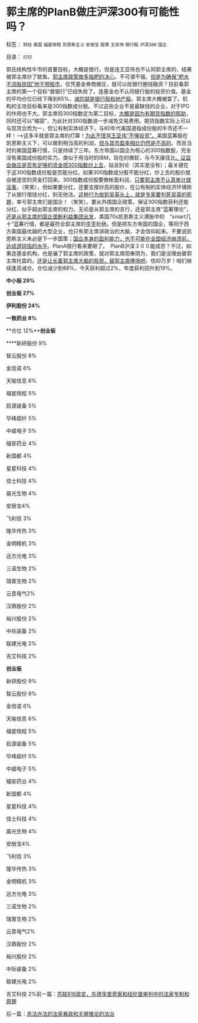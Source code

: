 # 郭主席的PlanB做庄沪深300有可能性吗？

标签： `财经` `美国` `福星晓程` `凯恩斯主义` `安居宝` `股票` `王亚伟` `银行股` `沪深300` `国企` 

目录： `打印`

郭氏结构性牛市的首要目标，大概是银行。但是连王亚伟也不认同郭主席的，结果被郭主席炒了鱿鱼。[郭主席政策做多独肥的决心](../../../2012/4/27/严打股市中的投机倒把的改革正义.md)，不可谓不强。[但是为确保“肥水不流股民田”地干预股市](../../../2012/5/2/世界上没有行政打压出来的牛市.md)，仅凭基金券商做庄，就可以给银行圈钱融资？目前看郭主席的第一个目标“救银行”已经失败了。连基金也不认同银行股的投资价值。基金的平均仓位已经下降到65%，[减的就是银行股和地产股](../../../2011/4/7/银行地产和ST的逆反投资.md)。郭主席大概被耍了。机构的主攻目标看来是300指数成分股。不过这些企业不是最缺钱的企业，对于IPO的作用也不大。郭主席将300指数定为第二目标，[大概是因为有期货指数的帮助](../../../2012/3/29/期货指数是机构化操纵出大熊市的祸根；.md)，同时还可以“缩容”，为此针对300指数进一步减免交易费用。期货指数实际上可以与现货合而为一，但公有制实体经济下，与60年代美国道指成份股的牛市还不一样！——>这多半就是郭主席的打算！[为此不惜骂王亚伟“不懂投资”。](../../../2008/3/20/房地产金融股高出国际平均估值水平几十倍.md)美国蓝筹股在凯恩斯主义下，可以做到相当高的利润，[但与其市盈率相比仍然是不高的](../../../2012/1/9/凯恩斯主义对市盈率的影响，理解国进民退.md)。而且当时的美国蓝筹行情，只是持续了三年。东方帝国以国企为核心的300指数股，完全没有美国成份股的实力。类似于用当时的IBM，现在的微软，与今天康佳比[。证监会做庄是否有足够的资金把300指数炒上去](../../../2011/11/2/唱空唱多不要唱“管理层管涨管跌”.md)，姑且别论（其实是没有）；最关键在于这300指数成份股是否能分红。如果300指数成分股不能分红，炒上去的股价就会被造空的资金打回来。300指数成份股要做帐面利润，[只要郭主席不认真审计就没事](../../../2012/4/24/证监会不是“证券价格监制会”及斯大林的正义.md)，（笑笑），但如果要分红，还要支撑炒高的股价，在公有制的实体经济环境除了从银行借钱分红，别无他法。[这种行为放到吴英头上，就是专家要判死吴英的死罪](../../../2012/4/25/中国“民主”不重视私有制条件，吴英能往何处逃.md)，幸亏郭主席们是国企！（笑笑）。要从外围国企政策，保证300指数获利还能分红，似乎超出郭主席的权力。无论是从郭主席的言行，还是郭主席“蓝筹理论”，[还是从郭主席的国企垄断利益集团出发](../../../2012/4/24/强盗逻辑正在制造空前的金融危机和经济危机.md)，美国70s凯恩斯主义滞胀中的　“smart几十”蓝筹行情，都是最符合郭主席的歪歪肚肠。但是把东方帝国的国企，等同于西方美国最优越的大型企业，也只有郭主席讲政治的大脑，才会信仰起来。不要说凯恩斯主义未必是下一步国策；[国企本身的盈利能力，也不可能在全国经济崩溃前，达成道琼指的水平](../../../2012/1/8/凯恩斯主义的蓝筹股业绩必定与经济衰退伴生.md)。PlanA银行看来要砸了。　PlanB沪深３００能成否？不过，如果连基金机构，也是骗了郭主席的政策，就对郭主席阳奉阴为，我们是没理由替郭主席托盘的。[还是让长着郭主席大脑的股民，替郭主席捧场吧](../../../2012/5/3/长着机构大脑的小股民.md)。信仰万岁！咱们继续逢高减仓。仓位减少到88%，今天获利超过2%，年度获利回升到19%。

**中小板 29%**

**创业板 27%**

**伊利股份 24%**

**一致药业 8%**

**仓位 12%****创业板**

****新研股份 9%

智云股份 8%

金信诺 6%

天喻信息 6%

福星晓程 5%

启源装备 5%

华峰超纤 5%

中威电子 5%

福安药业 4%

新国都 4%

星星科技 4%

佳士科技 4%

晨光生物 4%

安居宝4%

飞利信 3%

隆华传热 3%

金明精机 3%

远方光电 3%

三诺生物 2%

瑞普生物 2%

云意电气2%

汉鼎股份 2%

裕兴股份 2%

中际装备 2%

联建光电 2%

吉艾科技 2%



**创业板**

新研股份 9%

智云股份 8%

金信诺 6%

天喻信息 6%

福星晓程 5%

启源装备 5%

华峰超纤 5%

中威电子 5%

福安药业 4%

新国都 4%

星星科技 4%

佳士科技 4%

晨光生物 4%

安居宝4%

飞利信 3%

隆华传热 3%

金明精机 3%

远方光电 3%

三诺生物 2%

瑞普生物 2%

云意电气2%

汉鼎股份 2%

裕兴股份 2%

中际装备 2%

联建光电 2%

吉艾科技 2%前一篇：[苏联819政变，东德享里奇案和纽伦堡审判中的法家专制和原罪](../../../2012/5/4/苏联819政变，东德享里奇案和纽伦堡审判中的法家专制和原罪.md)

后一篇：[恶法亦法的法家暴政和无罪推论的法治](../../../2012/5/5/恶法亦法的法家暴政和无罪推论的法治.md)